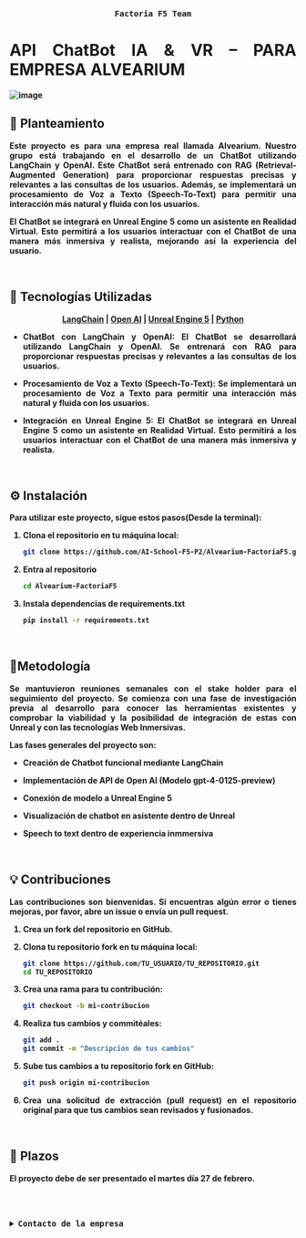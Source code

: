 <!-- START -->
<div align="justify">

<!-- START -->
  <p align="center">
    <samp>
      <b>
        Factoria F5 Team
      <br>      
        
# API ChatBot IA & VR – PARA EMPRESA ALVEARIUM
![image](https://github.com/BlanckSpeed/BlanckSpeed/assets/131301013/2b67141f-6754-4457-8000-fdd4e67075e9)


## 💭 Planteamiento

Este proyecto es para una empresa real llamada Alvearium. Nuestro grupo está trabajando en el desarrollo de un ChatBot utilizando LangChain y OpenAI. Este ChatBot será entrenado con RAG (Retrieval-Augmented Generation) para proporcionar respuestas precisas y relevantes a las consultas de los usuarios. Además, se implementará un procesamiento de Voz a Texto (Speech-To-Text) para permitir una interacción más natural y fluida con los usuarios.

El ChatBot se integrará en Unreal Engine 5 como un asistente en Realidad Virtual. Esto permitirá a los usuarios interactuar con el ChatBot de una manera más inmersiva y realista, mejorando así la experiencia del usuario.

<br>

## 🔧 Tecnologías Utilizadas
<!-- Títulos con enlaces -->
<p align="center">
  <a href="https://www.langchain.com/">LangChain</a> |
  <a href="https://openai.com/">Open AI</a> |
  <a href="https://www.unrealengine.com/en-US/unreal-engine-5">Unreal Engine 5</a> |
  <a href="https://es.python.org/">Python</a>

  - **ChatBot con LangChain y OpenAI**: El ChatBot se desarrollará utilizando LangChain y OpenAI. Se entrenará con RAG para proporcionar respuestas precisas y relevantes a las consultas de los usuarios.

- **Procesamiento de Voz a Texto (Speech-To-Text)**: Se implementará un procesamiento de Voz a Texto para permitir una interacción más natural y fluida con los usuarios.

- **Integración en Unreal Engine 5**: El ChatBot se integrará en Unreal Engine 5 como un asistente en Realidad Virtual. Esto permitirá a los usuarios interactuar con el ChatBot de una manera más inmersiva y realista.
</p>

<br>

## ⚙️ Instalación 
Para utilizar este proyecto, sigue estos pasos(Desde la terminal):

1. Clona el repositorio en tu máquina local:

    ```bash
    git clone https://github.com/AI-School-F5-P2/Alvearium-FactoriaF5.git

2. Entra al repositorio

    ```bash
    cd Alvearium-FactoriaF5
    
3. Instala dependencias de requirements.txt

   ```bash
   pip install -r requirements.txt

<br>

## 📄Metodología

Se mantuvieron reuniones semanales con el stake holder para el seguimiento del proyecto. Se comienza con una fase de investigación previa al desarrollo para conocer las herramientas existentes y comprobar la viabilidad y la posibilidad de integración de estas con Unreal y con las tecnologías Web Inmersivas.

Las fases generales del proyecto son:

- Creación de Chatbot funcional mediante LangChain

- Implementación de API de Open AI (Modelo gpt-4-0125-preview)

- Conexión de modelo a Unreal Engine 5
- Visualización de chatbot en asistente dentro de Unreal
- Speech to text dentro de experiencia inmmersiva

<br>

<h2>💡 Contribuciones</h2>
<p>Las contribuciones son bienvenidas. Si encuentras algún error o tienes mejoras, por favor, abre un issue o envía un pull request.</p>

1. Crea un fork del repositorio en GitHub.

2. Clona tu repositorio fork en tu máquina local:
   ```bash
   git clone https://github.com/TU_USUARIO/TU_REPOSITORIO.git
   cd TU_REPOSITORIO
3. Crea una rama para tu contribución:
   ```bash
   git checkout -b mi-contribucion
4. Realiza tus cambios y commitéales:
   ```bash
   git add .
   git commit -m "Descripción de tus cambios"
5. Sube tus cambios a tu repositorio fork en GitHub:
   ```bash
   git push origin mi-contribucion
6. Crea una solicitud de extracción (pull request) en el repositorio original para que tus cambios sean revisados y fusionados.

<br>

## 📅 Plazos

El proyecto debe de ser presentado el martes día 27 de febrero.

</b>
<br>
</samp>
</p>


<br>

<details>
<summary><samp><b>Contacto de la empresa</b></samp></summary>

<h2></h2><br>

<!-- Contact Alvearium -->
<p align="center">
  <samp>  
    Esta es la página principal <a href="https://alvearium.io/">Alvearium</a>
  </samp>

</p>